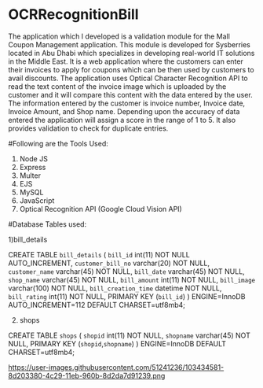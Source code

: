 # OCRRecognitionBill

The application which I developed is a validation module for the Mall Coupon Management application. This module is developed for Sysberries located in Abu Dhabi which specializes in developing real-world IT solutions in the Middle East. It is a web application where the customers can enter their invoices to apply for coupons which can be then used by customers to avail discounts. The application uses Optical Character Recognition API to read the text content of the invoice image which is uploaded by the customer and it will compare this content with the data entered by the user. The information entered by the customer is invoice number, Invoice date, Invoice Amount, and Shop name. Depending upon the accuracy of data entered the application will assign a score in the range of 1 to 5. It also provides validation to check for duplicate entries.

#Following are the Tools Used:

1.	Node JS
2.	Express 
3.	Multer
4.	EJS
5.	MySQL
6.	JavaScript
7.	Optical Recognition API (Google Cloud Vision API)

#Database Tables used:

1)bill_details

CREATE TABLE `bill_details` (
  `bill_id` int(11) NOT NULL AUTO_INCREMENT,
  `customer_bill_no` varchar(20) NOT NULL,
  `customer_name` varchar(45) NOT NULL,
  `bill_date` varchar(45) NOT NULL,
  `shop_name` varchar(45) NOT NULL,
  `bill_amount` int(11) NOT NULL,
  `bill_image` varchar(100) NOT NULL,
  `bill_creation_time` datetime NOT NULL,
  `bill_rating` int(11) NOT NULL,
  PRIMARY KEY (`bill_id`)
) ENGINE=InnoDB AUTO_INCREMENT=112 DEFAULT CHARSET=utf8mb4;

2) shops


CREATE TABLE `shops` (
  `shopid` int(11) NOT NULL,
  `shopname` varchar(45) NOT NULL,
  PRIMARY KEY (`shopid`,`shopname`)
) ENGINE=InnoDB DEFAULT CHARSET=utf8mb4;

https://user-images.githubusercontent.com/51241236/103434581-8d203380-4c29-11eb-960b-8d2da7d91239.png
